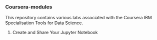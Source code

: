 ### Coursera-modules
This repository contains various labs associated with the Coursera IBM Specialisation Tools for Data Science.

1. Create and Share Your Jupyter Notebook
